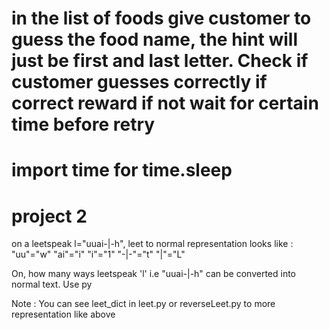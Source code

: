 # in the list of foods give customer to guess the food name, the hint will just be first and last letter. Check if customer guesses correctly if correct reward if not wait for certain time before retry
# import time for time.sleep  

# project 2
on a leetspeak l="uuai-|-h", leet to normal representation looks like :
"uu"="w"
"ai"="i"
"i"="1"
"-|-"="t"
"|"="L"

On, how many ways leetspeak 'l' i.e "uuai-|-h" can be converted into normal text. Use py

Note : You can see leet_dict in leet.py or reverseLeet.py to more representation like above